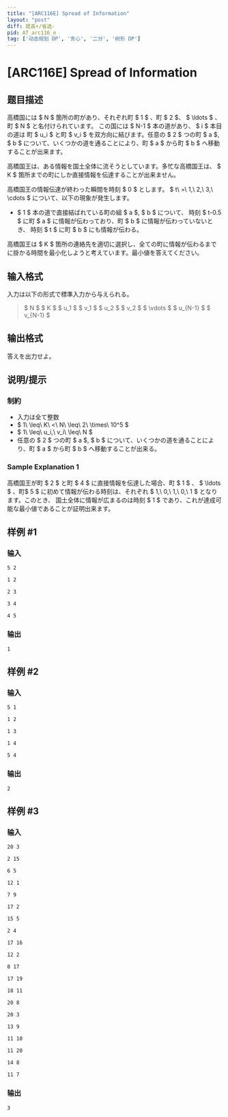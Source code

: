 ```yaml
---
title: "[ARC116E] Spread of Information"
layout: "post"
diff: 提高+/省选-
pid: AT_arc116_e
tag: ['动态规划 DP', '贪心', '二分', '树形 DP']
---
```


# [ARC116E] Spread of Information

## 题目描述

[problemUrl]: https://atcoder.jp/contests/arc116/tasks/arc116_e

高橋国には $ N $ 箇所の町があり、それぞれ町 $ 1 $ 、町 $ 2 $、 $ \ldots $ 、町 $ N $ と名付けられています。 この国には $ N-1 $ 本の道があり、 $ i $ 本目の道は 町 $ u_i $ と町 $ v_i $ を双方向に結びます。任意の $ 2 $ つの町 $ a $, $ b $ について、いくつかの道を通ることにより、町 $ a $ から町 $ b $ へ移動することが出来ます。

高橋国王は、ある情報を国土全体に流そうとしています。多忙な高橋国王は、 $ K $ 箇所までの町にしか直接情報を伝達することが出来ません。

高橋国王の情報伝達が終わった瞬間を時刻 $ 0 $ とします。 $ t\ =\ 1,\ 2,\ 3,\ \cdots $ について、以下の現象が発生します。

- $ 1 $ 本の道で直接結ばれている町の組 $ a $, $ b $ について、 時刻 $ t-0.5 $ に町 $ a $ に情報が伝わっており、町 $ b $ に情報が伝わっていないとき、 時刻 $ t $ に町 $ b $ にも情報が伝わる。

高橋国王は $ K $ 箇所の連絡先を適切に選択し、全ての町に情報が伝わるまでに掛かる時間を最小化しようと考えています。最小値を答えてください。

## 输入格式

入力は以下の形式で標準入力から与えられる。

> $ N $ $ K $ $ u_1 $ $ v_1 $ $ u_2 $ $ v_2 $ $ \vdots $ $ u_{N-1} $ $ v_{N-1} $

## 输出格式

答えを出力せよ。

## 说明/提示

### 制約

- 入力は全て整数
- $ 1\ \leq\ K\ <\ N\ \leq\ 2\ \times\ 10^5 $
- $ 1\ \leq\ u_i,\ v_i\ \leq\ N $
- 任意の $ 2 $ つの町 $ a $, $ b $ について、いくつかの道を通ることにより、町 $ a $ から町 $ b $ へ移動することが出来る。

### Sample Explanation 1

高橋国王が町 $ 2 $ と町 $ 4 $ に直接情報を伝達した場合、町 $ 1 $ 、 $ \ldots $ 、町$ 5 $ に初めて情報が伝わる時刻は、それぞれ $ 1,\ 0,\ 1,\ 0,\ 1 $ となります。このとき、 国土全体に情報が広まるのは時刻 $ 1 $ であり、これが達成可能な最小値であることが証明出来ます。

## 样例 #1

### 输入

```
5 2
1 2
2 3
3 4
4 5
```

### 输出

```
1
```

## 样例 #2

### 输入

```
5 1
1 2
1 3
1 4
5 4
```

### 输出

```
2
```

## 样例 #3

### 输入

```
20 3
2 15
6 5
12 1
7 9
17 2
15 5
2 4
17 16
12 2
8 17
17 19
18 11
20 8
20 3
13 9
11 10
11 20
14 8
11 7
```

### 输出

```
3
```

